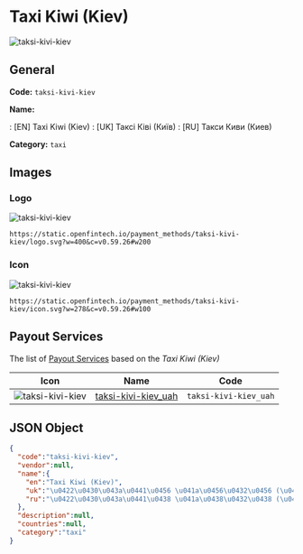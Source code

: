 
# Taxi Kiwi (Kiev) 
![taksi-kivi-kiev](https://static.openfintech.io/payment_methods/taksi-kivi-kiev/logo.svg?w=400&c=v0.59.26#w200)  

## General 
**Code:** `taksi-kivi-kiev` 
 
**Name:** 
 
:	[EN] Taxi Kiwi (Kiev) 
:	[UK] Таксі Ківі (Київ) 
:	[RU] Такси Киви (Киев) 
 
**Category:** `taxi` 
 

## Images 

### Logo 
![taksi-kivi-kiev](https://static.openfintech.io/payment_methods/taksi-kivi-kiev/logo.svg?w=400&c=v0.59.26#w200)  

```
https://static.openfintech.io/payment_methods/taksi-kivi-kiev/logo.svg?w=400&c=v0.59.26#w200
```  

### Icon 
![taksi-kivi-kiev](https://static.openfintech.io/payment_methods/taksi-kivi-kiev/icon.svg?w=278&c=v0.59.26#w100)  

```
https://static.openfintech.io/payment_methods/taksi-kivi-kiev/icon.svg?w=278&c=v0.59.26#w100
```  

## Payout Services 
 
The list of [Payout Services](/payout-services/) based on the _Taxi Kiwi (Kiev)_ 

|Icon|Name|Code| 
|:---:|:---:|:---:| 
|![taksi-kivi-kiev](https://static.openfintech.io/payout_methods/taksi-kivi-kiev/icon.svg?w=278&c=v0.59.26#w40) |[taksi-kivi-kiev_uah](/payout-services/taksi-kivi-kiev_uah/)|`taksi-kivi-kiev_uah`| 
 

## JSON Object 

```json
{
  "code":"taksi-kivi-kiev",
  "vendor":null,
  "name":{
    "en":"Taxi Kiwi (Kiev)",
    "uk":"\u0422\u0430\u043a\u0441\u0456 \u041a\u0456\u0432\u0456 (\u041a\u0438\u0457\u0432)",
    "ru":"\u0422\u0430\u043a\u0441\u0438 \u041a\u0438\u0432\u0438 (\u041a\u0438\u0435\u0432)"
  },
  "description":null,
  "countries":null,
  "category":"taxi"
}
```  
